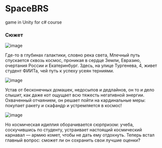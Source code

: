 # SpaceBRS
game in Unity for c# course

### Сюжет

![image](https://github.com/user-attachments/assets/7d8c258a-7fea-4c1f-be4c-43e378cfe0fc)

Где-то в глубинах галактики, словно река света, Млечный путь спускается сквозь космос, проникая в сердце Земли, Евразию, очертания России и Екатеринбург. Здесь, на улице Тургенева, 4, живет студент ФИИТа, чей путь к успеху усеян терниями.

![image](https://github.com/user-attachments/assets/4b32a42e-b39d-4236-9b68-8c6cad0c8d98)

Устав от бесконечных домашек, недосыпов и дедлайнов, он то и дело слышит, как даже кот ощущает всю тяжесть негативной энергии. Охваченный отчаянием, он решает пойти на кардинальные меры: покупает ракету и скафандр и устремляется в космос!

![image](https://github.com/user-attachments/assets/44902934-4d8f-49b0-8a50-60a776ec22bb)

Но космическая идиллия оборачивается сюрпризом: учеба, соскучившись по студенту, устраивает настоящий космический карнавал — армию комет, чтобы не дать ему отдохнуть. Теперь встал главный вопрос: сможет ли он сохранить свои лучшие оценки?
